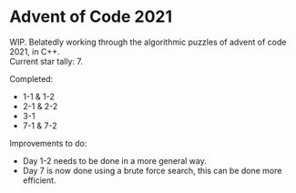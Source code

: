# Advent of Code 2021
WIP. Belatedly working through the algorithmic puzzles of advent of code 2021, in C++.  
Current star tally: 7.

Completed:
- 1-1 & 1-2
- 2-1 & 2-2
- 3-1
- 7-1 & 7-2

Improvements to do:

- Day 1-2 needs to be done in a more general way.
- Day 7 is now done using a brute force search, this can be done more efficient.
